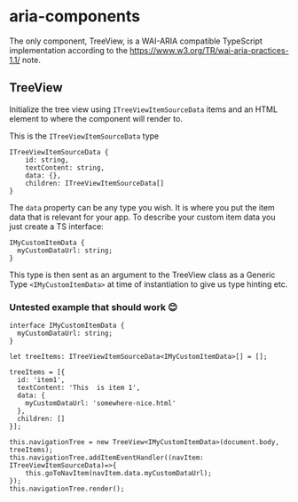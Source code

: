 # aria-components
The only component, TreeView, is a WAI-ARIA compatible TypeScript implementation according to the https://www.w3.org/TR/wai-aria-practices-1.1/ note.

## TreeView
Initialize the tree view using `ITreeViewItemSourceData` items and an HTML element to where the component will render to. 

This is the `ITreeViewItemSourceData` type

```
ITreeViewItemSourceData {
    id: string,
    textContent: string,
    data: {},
    children: ITreeViewItemSourceData[]
}
```

The `data` property can be any type you wish. It is where you put the item data that is relevant for your app.
To describe your custom item data you just create a TS interface:

```
IMyCustomItemData {
  myCustomDataUrl: string;
}
```
This type is then sent as an argument to the TreeView class as a Generic Type `<IMyCustomItemData>` at time of instantiation to give us type hinting etc.

### Untested example that should work 😊
```
interface IMyCustomItemData {
  myCustomDataUrl: string;
}

let treeItems: ITreeViewItemSourceData<IMyCustomItemData>[] = [];

treeItems = [{
  id: 'item1',
  textContent: 'This  is item 1',
  data: {
    myCustomDataUrl: 'somewhere-nice.html'
  },
  children: []
}];

this.navigationTree = new TreeView<IMyCustomItemData>(document.body, treeItems);
this.navigationTree.addItemEventHandler((navItem: ITreeViewItemSourceData)=>{
    this.goToNavItem(navItem.data.myCustomDataUrl);
});
this.navigationTree.render();
```
